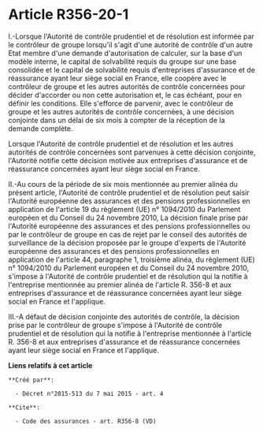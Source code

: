 # Article R356-20-1

I.-Lorsque l'Autorité de contrôle prudentiel et de résolution est informée par le contrôleur de groupe lorsqu'il s'agit d'une
autorité de contrôle d'un autre Etat membre d'une demande d'autorisation de calculer, sur la base d'un modèle interne, le
capital de solvabilité requis du groupe sur une base consolidée et le capital de solvabilité requis d'entreprises d'assurance
et de réassurance ayant leur siège social en France, elle coopère avec le contrôleur de groupe et les autres autorités de
contrôle concernées pour décider d'accorder ou non cette autorisation et, le cas échéant, pour en définir les conditions.
Elle s'efforce de parvenir, avec le contrôleur de groupe et les autres autorités de contrôle concernées, à une décision
conjointe dans un délai de six mois à compter de la réception de la demande complète. 

Lorsque l'Autorité de contrôle prudentiel et de résolution et les autres autorités de contrôle concernées sont parvenues à
cette décision conjointe, l'Autorité notifie cette décision motivée aux entreprises d'assurance et de réassurance concernées
ayant leur siège social en France. 

II.-Au cours de la période de six mois mentionnée au premier alinéa du présent article, l'Autorité de contrôle prudentiel et
de résolution peut saisir l'Autorité européenne des assurances et des pensions professionnelles en application de l'article
19 du règlement (UE) n° 1094/2010 du Parlement européen et du Conseil du 24 novembre 2010, La décision finale prise par
l'Autorité européenne des assurances et des pensions professionnelles ou par le contrôleur de groupe en cas de rejet par le
conseil des autorités de surveillance de la décision proposée par le groupe d'experts de l'Autorité européenne des assurances
et des pensions professionnelles en application de l'article 44, paragraphe 1, troisième alinéa, du règlement (UE) n°
1094/2010 du Parlement européen et du Conseil du 24 novembre 2010, s'impose à l'Autorité de contrôle prudentiel et de
résolution qui la notifie à l'entreprise mentionnée au premier alinéa de l'article R. 356-8 et aux entreprises d'assurance et
de réassurance concernées ayant leur siège social en France et l'applique. 

III.-A défaut de décision conjointe des autorités de contrôle, la décision prise par le contrôleur de groupe s'impose à
l'Autorité de contrôle prudentiel et de résolution qui la notifie à l'entreprise mentionnée à l'article R. 356-8 et aux
entreprises d'assurance et de réassurance concernées ayant leur siège social en France et l'applique.

**Liens relatifs à cet article**

	**Créé par**:

	  - Décret n°2015-513 du 7 mai 2015 - art. 4

	**Cite**:

	  - Code des assurances - art. R356-8 (VD)
